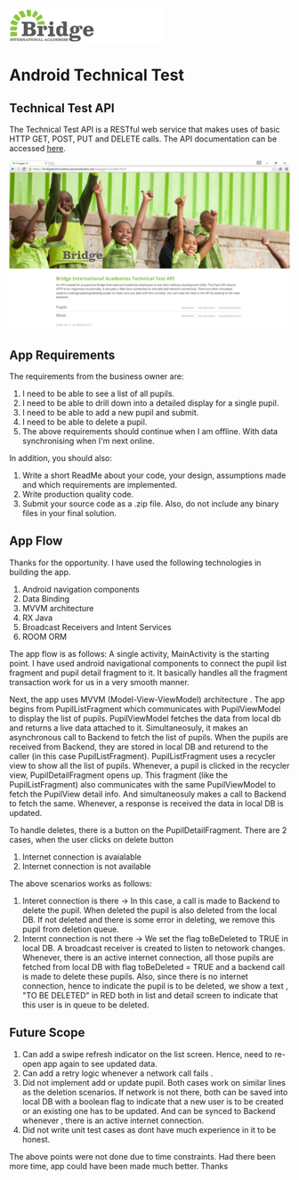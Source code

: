 ![Bridge International Academies Logo](BannerLogo280x60.png)

# Android Technical Test

## Technical Test API

The Technical Test API is a RESTful web service that makes uses of basic HTTP GET, POST, PUT and DELETE calls. The API documentation can be accessed [here](https://androidtechnicaltestapi-test.bridgeinternationalacademies.com/swagger/index.html).

![Technical Test API](TechnicalTestAPI.png)

## App Requirements

The requirements from the business owner are:

1. I need to be able to see a list of all pupils.
2. I need to be able to drill down into a detailed display for a single pupil.
3. I need to be able to add a new pupil and submit.
4. I need to be able to delete a pupil.
5. The above requirements should continue when I am offline.  With data synchronising when I'm next online.

In addition, you should also:

1. Write a short ReadMe about your code, your design, assumptions made and which requirements are implemented.
2. Write production quality code.
3. Submit your source code as a .zip file. Also, do not include any binary files in your final solution.

## App Flow

Thanks for the opportunity.
I have used the following technologies in building the app.
1. Android navigation components
2. Data Binding
3. MVVM architecture
4. RX Java
5. Broadcast Receivers and Intent Services
6. ROOM ORM

The app flow is as follows:
A single activity, MainActivity is the starting point. I have used android navigational components to connect the pupil list fragment and pupil detail fragment to it. It basically handles all the fragment transaction work for us in a very smooth manner.

Next, the app uses MVVM (Model-View-ViewModel) architecture .
The app begins from PupilListFragment which communicates with PupilViewModel to display the list of pupils.
PupilViewModel fetches the data from local db and returns a live data attached to it. Simultaneosuly, it makes an asynchronous call to Backend to fetch the list of pupils. When the pupils are received from Backend, they are stored in local DB and returend to the caller (in this case PupilListFragment).
PupilListFragment uses a recycler view to show all the list of pupils.
Whenever, a pupil is clicked in the recycler view, PupilDetailFragment opens up.
This fragment (like the PupilListFragment) also communicates with the same PupilViewModel to fetch the PupilView detail info. And simultaneosuly makes a call to Backend to fetch the same. Whenever, a response is received the data in local DB is updated.

To handle deletes, there is a button on the PupilDetailFragment.
There are 2 cases, when the user clicks on delete button
1. Internet connection is avaialable
2. Internet connection is not available

The above scenarios works as follows:
1. Interet connection is there -> In this case, a call is made to Backend to delete the pupil. When deleted the pupil is also deleted from the local DB. If not deleted and there is some error in deleting, we remove this pupil from deletion queue.
2. Internt connection is not there -> We set the flag toBeDeleted to TRUE in local DB. A broadcast receiver is created to listen to netowork changes. Whenever, there is an active internet connection, all those pupils are fetched from local DB with flag toBeDeleted = TRUE and a backend call is made to delete these pupils. Also, since there is no internet connection, hence to indicate the pupil is to be deleted, we show a text , "TO BE DELETED" in RED both in list and detail screen to indicate that this user is in queue to be deleted.

## Future Scope

1. Can add a swipe refresh indicator on the list screen. Hence, need to re-open app again to see updated data. 
2. Can add a retry logic whenever a network call fails . 
3. Did not implement add or update pupil. Both cases work on similar lines as the deletion scenarios. If network is not there, both can be saved into local DB with a boolean flag to indicate that a new user is to be created or an existing one has to be updated. And can be synced to Backend whenever , there is an active internet connection.
4. Did not write unit test cases as dont have much experience in it to be honest.

The above points were not done due to time constraints. Had there been more time, app could have been made much better.
Thanks
